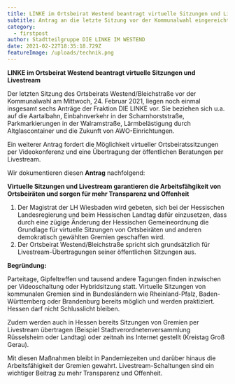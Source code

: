 ```yaml
---
title: LINKE im Ortsbeirat Westend beantragt virtuelle Sitzungen und Livestream
subtitle: Antrag an die letzte Sitzung vor der Kommunalwahl eingereicht
category:
  - firstpost
author: Stadtteilgruppe DIE LINKE IM WESTEND
date: 2021-02-22T18:35:18.729Z
featureImage: /uploads/technik.png
---
```

**LINKE im Ortsbeirat Westend beantragt virtuelle Sitzungen und Livestream**

Der letzten Sitzung des Ortsbeirats Westend/Bleichstraße vor der Kommunalwahl am Mittwoch, 24. Februar 2021, liegen noch einmal insgesamt sechs Anträge der Fraktion DIE LINKE vor. Sie beziehen sich u.a. auf die Aartalbahn, Einbahnverkehr in der Scharnhorststraße, Parkmarkierungen in der Walramstraße, Lärmbelästigung durch Altglascontainer und die Zukunft von AWO-Einrichtungen.

Ein weiterer Antrag fordert die Möglichkeit virtueller Ortsbeiratssitzungen per Videokonferenz und eine Übertragung der öffentlichen Beratungen per Livestream.

Wir dokumentieren diesen **Antrag** nachfolgend:

**Virtuelle Sitzungen und Livestream garantieren die Arbeitsfähgikeit von Ortsbeiräten und sorgen für mehr Transparenz und Offenheit**

1. Der Magistrat der LH Wiesbaden wird gebeten, sich bei der Hessischen Landesregierung und beim Hessischen Landtag dafür einzusetzen, dass durch eine zügige Änderung der Hessischen Gemeineordnung die Grundlage für virtuelle Sitzungen von Ortsbeiräten und anderen demokratisch gewählten Gremien geschaffen wird.
2. Der Ortsbeirat Westend/Bleichstraße spricht sich grundsätzlich für Livestream-Übertragungen seiner öffentlichen Sitzungen aus.

**Begründung:**

Parteitage, Gipfeltreffen und tausend andere Tagungen finden inzwischen per Videoschaltung oder Hybridsitzung statt. Virtuelle Sitzungen von kommunalen Gremien sind in Bundesländern wie Rheinland-Pfalz, Baden-Württemberg oder Brandenburg bereits möglich und werden praktiziert. Hessen darf nicht Schlusslicht bleiben.

Zudem werden auch in Hessen bereits Sitzungen von Gremien per Livestream übertragen (Beispiel Stadtverordnetenversammlung Rüsselsheim oder Landtag) oder zeitnah ins Internet gestellt (Kreistag Groß Gerau).

Mit diesen Maßnahmen bleibt in Pandemiezeiten und darüber hinaus die Arbeitsfähigkeit der Gremien gewahrt. Livestream-Schaltungen sind ein wichtiger Beitrag zu mehr Transparenz und Offenheit.